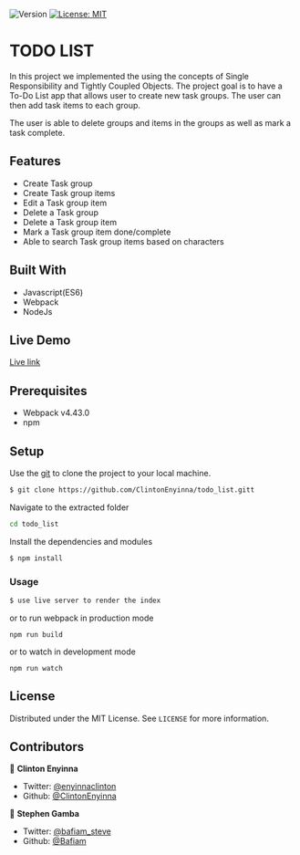 <p>
  <img alt="Version" src="https://img.shields.io/badge/version-0.0.1-blue.svg?cacheSeconds=2592000" />
  <a href="#" target="_blank">
    <img alt="License: MIT " src="https://img.shields.io/badge/License-MIT -yellow.svg" />
  </a>

</p>

# TODO LIST

In this project we implemented the using the concepts of Single Responsibility and Tightly Coupled Objects. The project goal is to have a To-Do List app that allows user to create new task groups. The user can then add task items to each group.

The user is able to delete groups and items in the groups as well as mark a task complete.

## Features

- Create Task group
- Create Task group items
- Edit a Task group item
- Delete a Task group
- Delete a Task group item
- Mark a Task group item done/complete
- Able to search Task group items based on characters

## Built With

- Javascript(ES6)
- Webpack
- NodeJs

## Live Demo

[Live link](https://rawcdn.githack.com/ClintonEnyinna/todo_list/30cbfbc679dfb66f291109a891ef07253c2f905e/dist/index.html)

## Prerequisites

- Webpack v4.43.0
- npm


## Setup

Use the [git](https://git-scm.com/downloads) to clone the project to your local machine.

```sh
$ git clone https://github.com/ClintonEnyinna/todo_list.gitt
```

Navigate to the extracted folder

```sh
cd todo_list
```

Install the dependencies and modules

```sh
$ npm install
```

### Usage

```sh
$ use live server to render the index
```

or to run webpack in production mode

```
npm run build
```

or to watch in development mode

```
npm run watch
```

<!-- LICENSE -->

## License

Distributed under the MIT License. See `LICENSE` for more information.

## Contributors

👤 **Clinton Enyinna**

- Twitter: [@enyinnaclinton ](https://twitter.com/ClintonEnyinna)
- Github: [@ClintonEnyinna](https://github.com/ClintonEnyinna)

👤 **Stephen Gamba**

- Twitter: [@bafiam_steve ](https://twitter.com/Bafiam_steve)
- Github: [@Bafiam](https://github.com/bafiam)
